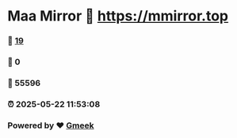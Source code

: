 # Maa Mirror :link: https://mmirror.top 
### :page_facing_up: [19](https://mmirror.top/tag.html) 
### :speech_balloon: 0 
### :hibiscus: 55596 
### :alarm_clock: 2025-05-22 11:53:08 
### Powered by :heart: [Gmeek](https://github.com/Meekdai/Gmeek)
